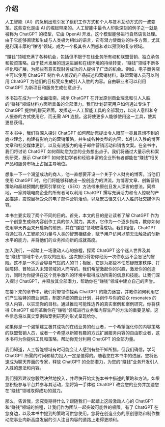 ## 介绍

人工智能（AI）的急剧出现引发了组织工作方式和个人与技术互动方式的一波变革。这些变化是由 AI 的崛起带来的。人工智能中最令人印象深刻的例子之一就是被称为 ChatGPT 的模型，它由 OpenAI 开发。这个模型能够进行自然语言处理。由于它能够阅读和生成与人类极为相似的语言，它有潜力使商业的许多方面，尤其是利润丰厚的“赚钱”领域，成为一个极其令人困惑和难以预测的复杂领域。

“赚钱”领域充满了各种机会，包括但不限于在线业务所有权和联盟营销、独立承包和投资策略。由于技术发展的迅速进展和在线环境的持续转变，“赚钱”领域不断多样化和扩展，为那些有意实现财务成功的人提供了广泛的机会。例如，电子商务店主可以使用 ChatGPT 制作令人惊叹的产品描述和营销材料。联盟营销人员可以利用 ChatGPT 为他们的目标受众生成引人入胜的内容。自由职业者可以利用 ChatGPT 为新项目和服务生成创意点子。

本书旨在成为一个全面指南，揭示 ChatGPT 在开发原创商业理念和引人入胜的“赚钱”领域材料方面所具备的全部潜力。我们计划研究用户如何通过专注于 ChatGPT 提供的聊天界面，发挥这一人工智能工具的全部潜力，以出人意料和令人振奋的方式使用它，而无需 API 连接。这将使更多人能够使用这一工具，使其更易获得。

在本书中，我们将深入探讨 ChatGPT 如何帮助您提出令人眼前一亮且意想不到的商业理念，构建有影响力的营销策略，并生成各种类型的内容，如引人入胜的博客文章和社交媒体更新，以及有说服力的电子邮件营销活动和销售文案。在全书中，我们将讨论 ChatGPT 如何帮助您为您的业务想出点子。我们将通过大量示例和案例研究，展示 ChatGPT 如何使初学者和经验丰富的企业所有者都能在“赚钱”相关产品和服务市场上占据主导地位。

想象一下一个渴望成功的商人，他一直想要开设一个关于个人财务的博客。当他们使用 ChatGPT 时，他们将能够释放出一股创造力的洪流，为博客文章、创新营销策略和超越预期的搜索引擎优化（SEO）方法带来原创且发人深省的想法。同样地，一家跨境电商企业的所有者可以利用 ChatGPT 撰写充满活力和令人惊叹的产品描述，震惊目标受众的电子邮件营销活动，以及既古怪又引人入胜的社交媒体内容。

本书主要实现了两个不同的目的。首先，本文的目的是让读者了解 ChatGPT 作为一个创意生成和内容创作工具的惊人潜力。其次，它作为一个逐步指南，教你如何使用聊天界面来开启新的前景，并在“赚钱”领域取得成功。我们相信，ChatGPT 将通过将人工智能的力量与人类的智慧相结合，赋予用户访问以前无法触及的创新水平的能力，并将他们的业务推向新的成就高度。

加入我们，一起踏上一场激动人心的旅程，探索 ChatGPT 这个迷人世界及其在“赚钱”领域中令人惊叹的应用。这次旅行将带你经历一次你永远不会忘记的冒险。这不是一本适合容易气馁的人的书；相反，它是为那些不怕质疑既定秩序、打破障碍、冒险进入未知领域的人而写的。我们希望激起你的兴趣，激发你的创造力，同时为你提供在这个竞争激烈的环境中取得成功所需的信息和技能。让我们深入探讨 ChatGPT，并释放其全部潜力，帮助你在“赚钱”领域中建立自己的声誉。

在接下来的章节中，我们将带领你探索 ChatGPT 的能力迷宫，并教你如何利用它们产生独特的商业创意，制定详细的商业计划，并创作与你的受众 resonates 的惊人内容，以实现你的目标。通过推动可能性边界的真实案例和案例研究，你将获得 ChatGPT 如何革新你在“赚钱”领域进行业务和内容生产的方法的重要见解。这些信息将以真实案例和案例研究的形式呈现给你。

如果你是一个渴望建立极其成功的在线业务的创业者，一个希望强化你的内容策略的联盟营销人员，或者一个希望以新颖有趣的方式扩展服务内容的自由职业者，这本书将为你提供工具和策略，帮助你充分利用 ChatGPT 的全部力量。

我们知道，人工智能领域有时可能会让人感到有些不知所措，但我们确信，学习 ChatGPT 所需的时间和精力投入一定是值得的。随着您在本书中的进展，您将迅速成为聊天界面的专家，释放 ChatGPT 的全部潜力，为您的“赚钱”业务开发引人入胜的想法和内容。

我们强烈建议您毅然决然地投入，并尽快开始实施本书中描述的策略和方法。如果您积极参与平台并参与其活动，您将第一手体验 ChatGPT 改变您的业务并加速您在“赚钱”领域取得成功的潜力。

那么，告诉我，您究竟期待什么？跟随我们一起踏上这段激动人心的 ChatGPT 和“赚钱”领域的旅程，让我们作为团队一起突破可能性的极限。有了 ChatGPT 在您身边，以及本书中提到的策略可供您使用，您将在创造业务的原创思路和制作推动您事业向新高度发展的引人注目内容的道路上走得更顺利。
